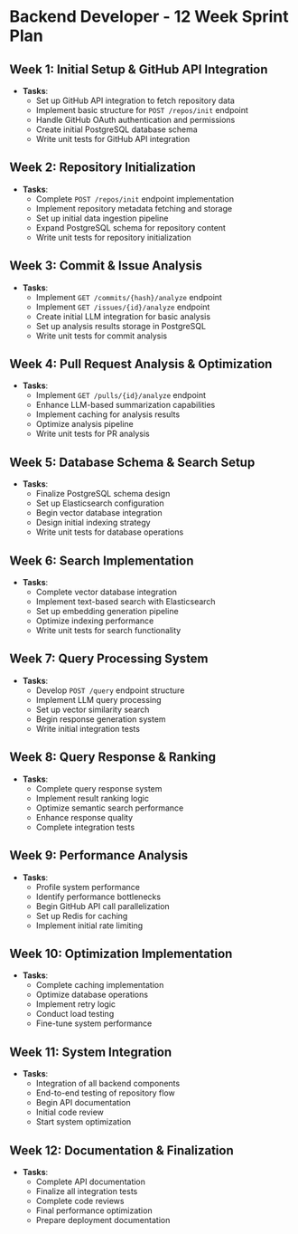 # Backend Developer - 12 Week Sprint Plan

## Week 1: Initial Setup & GitHub API Integration
- **Tasks**:
  - Set up GitHub API integration to fetch repository data
  - Implement basic structure for `POST /repos/init` endpoint
  - Handle GitHub OAuth authentication and permissions
  - Create initial PostgreSQL database schema
  - Write unit tests for GitHub API integration

## Week 2: Repository Initialization
- **Tasks**:
  - Complete `POST /repos/init` endpoint implementation
  - Implement repository metadata fetching and storage
  - Set up initial data ingestion pipeline
  - Expand PostgreSQL schema for repository content
  - Write unit tests for repository initialization

## Week 3: Commit & Issue Analysis
- **Tasks**:
  - Implement `GET /commits/{hash}/analyze` endpoint
  - Implement `GET /issues/{id}/analyze` endpoint
  - Create initial LLM integration for basic analysis
  - Set up analysis results storage in PostgreSQL
  - Write unit tests for commit analysis

## Week 4: Pull Request Analysis & Optimization
- **Tasks**:
  - Implement `GET /pulls/{id}/analyze` endpoint
  - Enhance LLM-based summarization capabilities
  - Implement caching for analysis results
  - Optimize analysis pipeline
  - Write unit tests for PR analysis

## Week 5: Database Schema & Search Setup
- **Tasks**:
  - Finalize PostgreSQL schema design
  - Set up Elasticsearch configuration
  - Begin vector database integration
  - Design initial indexing strategy
  - Write unit tests for database operations

## Week 6: Search Implementation
- **Tasks**:
  - Complete vector database integration
  - Implement text-based search with Elasticsearch
  - Set up embedding generation pipeline
  - Optimize indexing performance
  - Write unit tests for search functionality

## Week 7: Query Processing System
- **Tasks**:
  - Develop `POST /query` endpoint structure
  - Implement LLM query processing
  - Set up vector similarity search
  - Begin response generation system
  - Write initial integration tests

## Week 8: Query Response & Ranking
- **Tasks**:
  - Complete query response system
  - Implement result ranking logic
  - Optimize semantic search performance
  - Enhance response quality
  - Complete integration tests

## Week 9: Performance Analysis
- **Tasks**:
  - Profile system performance
  - Identify performance bottlenecks
  - Begin GitHub API call parallelization
  - Set up Redis for caching
  - Implement initial rate limiting

## Week 10: Optimization Implementation
- **Tasks**:
  - Complete caching implementation
  - Optimize database operations
  - Implement retry logic
  - Conduct load testing
  - Fine-tune system performance

## Week 11: System Integration
- **Tasks**:
  - Integration of all backend components
  - End-to-end testing of repository flow
  - Begin API documentation
  - Initial code review
  - Start system optimization

## Week 12: Documentation & Finalization
- **Tasks**:
  - Complete API documentation
  - Finalize all integration tests
  - Complete code reviews
  - Final performance optimization
  - Prepare deployment documentation
